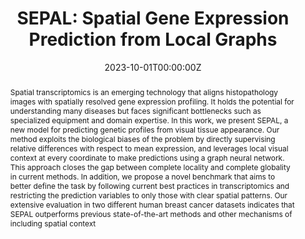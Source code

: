 ---
title: 'SEPAL: Spatial Gene Expression Prediction from Local Graphs'

# Authors
# If you created a profile for a user (e.g. the default `admin` user), write the username (folder name) here
# and it will be replaced with their full name and linked to their profile.
authors:
  - admin
  - Paula Cárdenas
  - Daniela Ruiz
  - Angela Castillo
  - Pablo Arbeláez

# Author notes (optional)
author_notes:
  - 
  - 'Equal contribution'
  - 'Equal contribution'
  -
  -

date: '2023-10-01T00:00:00Z'
doi: 'https://doi.org/10.48550/arXiv.2309.01036'

# Schedule page publish date (NOT publication's date).
publishDate: '2023-10-01T00:00:00Z'

# Publication type.
# Accepts a single type but formatted as a YAML list (for Hugo requirements).
# Enter a publication type from the CSL standard.
publication_types: ['paper-conference']

# Publication name and optional abbreviated publication name.
publication: In *ICCV workshop on Computer Vision for Automated Medical Diagnosis <font color="#FFA07A">[Oral]</font>*
publication_short: In *ICCV CVAMD Workshop*

abstract: Spatial transcriptomics is an emerging technology that aligns histopathology images with spatially resolved gene expression profiling. It holds the potential for understanding many diseases but faces significant bottlenecks such as specialized equipment and domain expertise. In this work, we present SEPAL, a new model for predicting genetic profiles from visual tissue appearance. Our method exploits the biological biases of the problem by directly supervising relative differences with respect to mean expression, and leverages local visual context at every coordinate to make predictions using a graph neural network. This approach closes the gap between complete locality and complete globality in current methods. In addition, we propose a novel benchmark that aims to better define the task by following current best practices in transcriptomics and restricting the prediction variables to only those with clear spatial patterns. Our extensive evaluation in two different human breast cancer datasets indicates that SEPAL outperforms previous state-of-the-art methods and other mechanisms of including spatial context

# Summary. An optional shortened abstract.
summary: <strong> <font color="#3C94B4" size="+1">ICCV 2023 CVAMD Workshop</font> <font color="#FFA07A" size="+1">[Oral]</font></strong> <br /> SEPAL is a method that predicts 256 heat maps of gene expression using only histology images as input. It does so by performing local spatial analysis with graph neural networks.

tags: []

# Display this page in the Featured widget?
featured: false

# Custom links (uncomment lines below)
# links:
# - name: Custom Link
#   url: http://example.org

url_pdf: 'https://arxiv.org/pdf/2309.01036.pdf'
url_code: 'https://github.com/BCV-Uniandes/SEPAL'
url_dataset: ''
url_poster: 'https://drive.google.com/file/d/1u_IJ3Mso63KkqW_3mtMQ-z7wP-AYHzH_/view?usp=share_link'
url_project: ''
url_slides: 'https://docs.google.com/presentation/d/1Ir5foHKPMAVDRb1VJi8XzYuZa8kTXKLH/edit?usp=share_link&ouid=102349276730968051995&rtpof=true&sd=true'
url_source: ''
url_video: 'https://youtu.be/7YivLcSlcm4'

# Featured image
# To use, add an image named `featured.jpg/png` to your page's folder.
image:
  caption: ''
  focal_point: ''
  preview_only: false

# Associated Projects (optional).
#   Associate this publication with one or more of your projects.
#   Simply enter your project's folder or file name without extension.
#   E.g. `internal-project` references `content/project/internal-project/index.md`.
#   Otherwise, set `projects: []`.
projects: []

# Slides (optional).
#   Associate this publication with Markdown slides.
#   Simply enter your slide deck's filename without extension.
#   E.g. `slides: "example"` references `content/slides/example/index.md`.
#   Otherwise, set `slides: ""`.
slides: ""
---